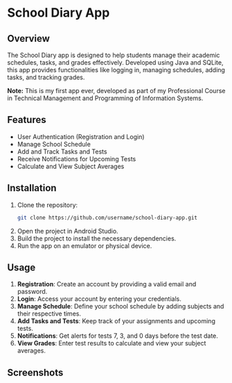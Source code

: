 # School Diary App

## Overview
The School Diary app is designed to help students manage their academic schedules, tasks, and grades effectively. Developed using Java and SQLite, this app provides functionalities like logging in, managing schedules, adding tasks, and tracking grades.

**Note:** This is my first app ever, developed as part of my Professional Course in Technical Management and Programming of Information Systems.

## Features
- User Authentication (Registration and Login)
- Manage School Schedule
- Add and Track Tasks and Tests
- Receive Notifications for Upcoming Tests
- Calculate and View Subject Averages

## Installation
1. Clone the repository:
    ```bash
    git clone https://github.com/username/school-diary-app.git
    ```
2. Open the project in Android Studio.
3. Build the project to install the necessary dependencies.
4. Run the app on an emulator or physical device.

## Usage
1. **Registration**: Create an account by providing a valid email and password.
2. **Login**: Access your account by entering your credentials.
3. **Manage Schedule**: Define your school schedule by adding subjects and their respective times.
4. **Add Tasks and Tests**: Keep track of your assignments and upcoming tests.
5. **Notifications**: Get alerts for tests 7, 3, and 0 days before the test date.
6. **View Grades**: Enter test results to calculate and view your subject averages.

## Screenshots


